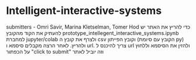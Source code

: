 # Intelligent-interactive-systems
submitters - Omri Savir, Marina Kletselman, Tomer Hod
כדי להריץ את האתר יש להעתיק את הקוד מהקובץ prototype_intellegent_interactive_systems.ipynb למחברת jupyter/colab ולצרף את קובץ ה csv וקובץ הפייתון (הקובץ עם סיומת py) ולהריץ.
לאחר הרצה מקבלים סיסמא ו url. צריך להיכנס ל url ולהזין את הסיסמא וללחוץ על הכפתור "click to submit" וזה יוביל לאתר
